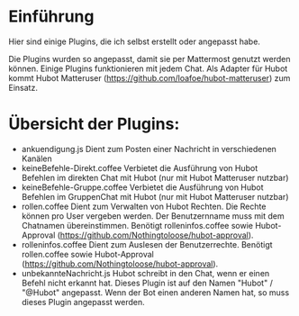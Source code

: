 # Einführung
Hier sind einige Plugins, die ich selbst erstellt oder angepasst habe.

Die Plugins wurden so angepasst, damit sie per Mattermost genutzt werden können. Einige Plugins funktionieren mit jedem Chat. Als Adapter für Hubot kommt Hubot Matteruser (https://github.com/loafoe/hubot-matteruser) zum Einsatz.

# Übersicht der Plugins:
* ankuendigung.js
Dient zum Posten einer Nachricht in verschiedenen Kanälen
* keineBefehle-Direkt.coffee
Verbietet die Ausführung von Hubot Befehlen im direkten Chat mit Hubot (nur mit Hubot Matteruser nutzbar)
* keineBefehle-Gruppe.coffee
Verbietet die Ausführung von Hubot Befehlen im GruppenChat mit Hubot (nur mit Hubot Matteruser nutzbar)
* rollen.coffee
Dient zum Verwalten von Hubot Rechten. Die Rechte können pro User vergeben werden. Der Benutzernname muss mit dem Chatnamen übereinstimmen. Benötigt rolleninfos.coffee sowie Hubot-Approval (https://github.com/Nothingtoloose/hubot-approval).
* rolleninfos.coffee
Dient zum Auslesen der Benutzerrechte. Benötigt rollen.coffee sowie Hubot-Approval (https://github.com/Nothingtoloose/hubot-approval).
* unbekannteNachricht.js
Hubot schreibt in den Chat, wenn er einen Befehl nicht erkannt hat. Dieses Plugin ist auf den Namen "Hubot" / "@Hubot" angepasst. Wenn der Bot einen anderen Namen hat, so muss dieses Plugin angepasst werden.
